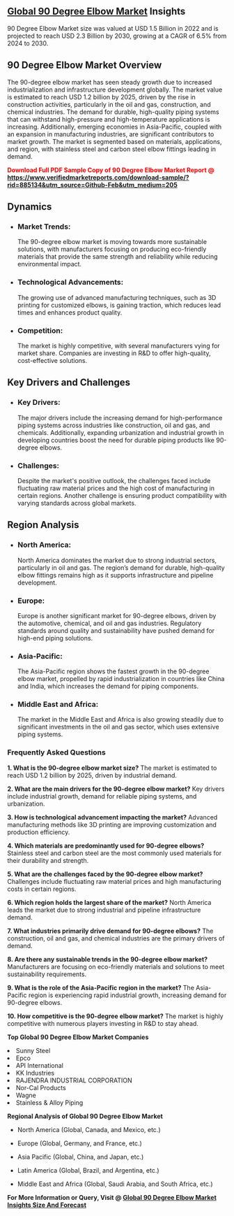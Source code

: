<h2><a href="https://www.verifiedmarketreports.com/download-sample/?rid=885134&amp;utm_source=Github&amp;utm_medium=205" target="_blank">Global 90 Degree Elbow Market</a> Insights</h2><p>90 Degree Elbow Market size was valued at USD 1.5 Billion in 2022 and is projected to reach USD 2.3 Billion by 2030, growing at a CAGR of 6.5% from 2024 to 2030.</p><p> <h2>90 Degree Elbow Market Overview</h2> <p>The 90-degree elbow market has seen steady growth due to increased industrialization and infrastructure development globally. The market value is estimated to reach USD 1.2 billion by 2025, driven by the rise in construction activities, particularly in the oil and gas, construction, and chemical industries. The demand for durable, high-quality piping systems that can withstand high-pressure and high-temperature applications is increasing. Additionally, emerging economies in Asia-Pacific, coupled with an expansion in manufacturing industries, are significant contributors to market growth. The market is segmented based on materials, applications, and region, with stainless steel and carbon steel elbow fittings leading in demand.</p> <p><strong><p><span class=""><span style="color: #ff0000;"><strong>Download Full PDF Sample Copy of 90 Degree Elbow Market Report</strong> @ </span><a href="https://www.verifiedmarketreports.com/download-sample/?rid=885134&amp;utm_source=Github-Feb&amp;utm_medium=205" target="_blank">https://www.verifiedmarketreports.com/download-sample/?rid=885134&amp;utm_source=Github-Feb&amp;utm_medium=205</a></span></p></strong></p> <h2>Dynamics</h2> <ul> <li><h3>Market Trends:</h3> The 90-degree elbow market is moving towards more sustainable solutions, with manufacturers focusing on producing eco-friendly materials that provide the same strength and reliability while reducing environmental impact.</li> <li><h3>Technological Advancements:</h3> The growing use of advanced manufacturing techniques, such as 3D printing for customized elbows, is gaining traction, which reduces lead times and enhances product quality.</li> <li><h3>Competition:</h3> The market is highly competitive, with several manufacturers vying for market share. Companies are investing in R&D to offer high-quality, cost-effective solutions.</li> </ul> <h2>Key Drivers and Challenges</h2> <ul> <li><h3>Key Drivers:</h3> The major drivers include the increasing demand for high-performance piping systems across industries like construction, oil and gas, and chemicals. Additionally, expanding urbanization and industrial growth in developing countries boost the need for durable piping products like 90-degree elbows.</li> <li><h3>Challenges:</h3> Despite the market's positive outlook, the challenges faced include fluctuating raw material prices and the high cost of manufacturing in certain regions. Another challenge is ensuring product compatibility with varying standards across global markets.</li> </ul> <h2>Region Analysis</h2> <ul> <li><h3>North America:</h3> North America dominates the market due to strong industrial sectors, particularly in oil and gas. The region’s demand for durable, high-quality elbow fittings remains high as it supports infrastructure and pipeline development.</li> <li><h3>Europe:</h3> Europe is another significant market for 90-degree elbows, driven by the automotive, chemical, and oil and gas industries. Regulatory standards around quality and sustainability have pushed demand for high-end piping solutions.</li> <li><h3>Asia-Pacific:</h3> The Asia-Pacific region shows the fastest growth in the 90-degree elbow market, propelled by rapid industrialization in countries like China and India, which increases the demand for piping components.</li> <li><h3>Middle East and Africa:</h3> The market in the Middle East and Africa is also growing steadily due to significant investments in the oil and gas sector, which uses extensive piping systems.</li> </ul> <h3>Frequently Asked Questions</h3> <p><strong>1. What is the 90-degree elbow market size?</strong> The market is estimated to reach USD 1.2 billion by 2025, driven by industrial demand.</p> <p><strong>2. What are the main drivers for the 90-degree elbow market?</strong> Key drivers include industrial growth, demand for reliable piping systems, and urbanization.</p> <p><strong>3. How is technological advancement impacting the market?</strong> Advanced manufacturing methods like 3D printing are improving customization and production efficiency.</p> <p><strong>4. Which materials are predominantly used for 90-degree elbows?</strong> Stainless steel and carbon steel are the most commonly used materials for their durability and strength.</p> <p><strong>5. What are the challenges faced by the 90-degree elbow market?</strong> Challenges include fluctuating raw material prices and high manufacturing costs in certain regions.</p> <p><strong>6. Which region holds the largest share of the market?</strong> North America leads the market due to strong industrial and pipeline infrastructure demand.</p> <p><strong>7. What industries primarily drive demand for 90-degree elbows?</strong> The construction, oil and gas, and chemical industries are the primary drivers of demand.</p> <p><strong>8. Are there any sustainable trends in the 90-degree elbow market?</strong> Manufacturers are focusing on eco-friendly materials and solutions to meet sustainability requirements.</p> <p><strong>9. What is the role of the Asia-Pacific region in the market?</strong> The Asia-Pacific region is experiencing rapid industrial growth, increasing demand for 90-degree elbows.</p> <p><strong>10. How competitive is the 90-degree elbow market?</strong> The market is highly competitive with numerous players investing in R&D to stay ahead.</p> </p><p><strong>Top Global 90 Degree Elbow Market Companies</strong></p><div data-test-id=""><p><li>Sunny Steel</li><li> Epco</li><li> API International</li><li> KK Industries</li><li> RAJENDRA INDUSTRIAL CORPORATION</li><li> Nor-Cal Products</li><li> Wagne</li><li> Stainless & Alloy Piping</li></p><div><strong>Regional Analysis of&nbsp;Global 90 Degree Elbow Market</strong></div><ul><li dir="ltr"><p dir="ltr">North America&nbsp;(Global, Canada, and Mexico, etc.)</p></li><li dir="ltr"><p dir="ltr">Europe (Global, Germany, and France, etc.)</p></li><li dir="ltr"><p dir="ltr">Asia Pacific&nbsp;(Global, China, and Japan, etc.)</p></li><li dir="ltr"><p dir="ltr">Latin America&nbsp;(Global, Brazil, and Argentina, etc.)</p></li><li dir="ltr">Middle East and Africa&nbsp;(Global, Saudi Arabia, and South Africa, etc.)</li></ul><p><strong>For More Information or Query, Visit @&nbsp;</strong><strong><a href="https://www.verifiedmarketreports.com/product/90-degree-elbow-market/?utm_source=Github&amp;utm_medium=205" target="_blank">Global 90 Degree Elbow Market Insights Size And Forecast</a></strong></p></div>
